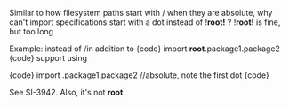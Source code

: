 Similar to how filesystem paths start with / when they are absolute, why can't import specifications start with a dot instead of !__root!__ ?  !__root!__ is fine, but too long

Example: instead of /in addition to 
{code}
import __root__.package1.package2 
{code}
support using 

{code}
import .package1.package2 //absolute, note the first dot 
{code}

See SI-3942.  Also, it's not __root__.
